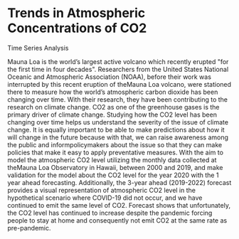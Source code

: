 # Trends in Atmospheric Concentrations of CO2
Time Series Analysis

Mauna Loa is the world’s largest active volcano which recently erupted "for the first time in four
decades". Researchers from the United States National Oceanic and Atmospheric Association
(NOAA), before their work was interrupted by this recent eruption of theMauna Loa volcano, were
stationed there to measure how the world’s atmospheric carbon dioxide has been changing over
time. With their research, they have been contributing to the research on climate change. CO2 as
one of the greenhouse gases is the primary driver of climate change. Studying how the CO2 level
has been changing over time helps us understand the severity of the issue of climate change. It is
equally important to be able to make predictions about how it will change in the future because
with that, we can raise awareness among the public and informpolicymakers about the issue so
that they can make policies that make it easy to apply preventative measures. With the aim to model
the atmospheric CO2 level utilizing the monthly data collected at theMauna Loa Observatory in
Hawaii, between 2000 and 2019, and make validation for the model about the CO2 level for the year
2020 with the 1 year ahead forecasting. Additionally, the 3-year ahead (2019-2022) forecast provides
a visual representation of atmospheric CO2 level in the hypothetical scenario where COVID-19 did
not occur, and we have continued to emit the same level of CO2. Forecast shows that unfortunately,
the CO2 level has continued to increase despite the pandemic forcing people to stay at home and
consequently not emit CO2 at the same rate as pre-pandemic.
